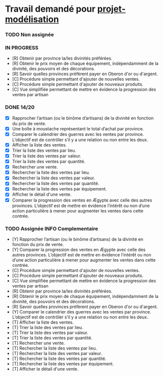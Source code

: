 # Travail demandé pour [projet-modélisation](https://github.com/Sacrezar/Projet_Modelisation_A1)

### TODO Non assignée


### IN PROGRESS
- [R] Obtenir par province la/les divinités préférées.
- [R] Obtenir le prix moyen de chaque équipement, indépendamment de la divinité, des pouvoirs et des décorations.
- [R] Savoir quelles provinces préfèrent payer en Oberon d'or ou d'argent.
- [C] Procédure simple permettant d'ajouter de nouvelles ventes.
- [C] Procédure simple permettant d'ajouter de nouveaux produits. 
- [C] Vue simplifiée permettant de mettre en évidence la progression des ventes par artisan


### DONE 14/20
- [x] Rapprocher l’artisan (ou le binôme d’artisans) de la divinité en fonction du prix de vente.
- [x] Une boîte à moustache représentant le total d’achat par province.
- [x] Comparer le calendrier des guerres avec les ventes par province. L’objectif est de contrôler s’il y a une relation ou non entre les deux.
- [x] Afficher la liste des ventes.
- [x] Trier la liste des ventes par lieu.
- [x] Trier la liste des ventes par valeur.
- [x] Trier la liste des ventes par quantité.
- [x] Rechercher une vente.
- [x] Rechercher la liste des ventes par lieu.
- [x] Rechercher la liste des ventes par valeur.
- [x] Rechercher la liste des ventes par quantité.
- [x] Rechercher la liste des ventes par équipement.
- [x] Afficher le détail d'une vente.
- [x] Comparer la progression des ventes en Ægypte avec celle des autres provinces. L’objectif est de mettre en évidence l’intérêt ou non d’une action particulière à mener pour augmenter les ventes dans cette contrée.

### TODO Assignée INFO Complementaire
- [Y] Rapprocher l’artisan (ou le binôme d’artisans) de la divinité en fonction du prix de vente.
- [Y] Comparer la progression des ventes en Ægypte avec celle des autres provinces. L’objectif est de mettre en évidence l’intérêt ou non d’une action particulière à mener pour augmenter les ventes dans cette contrée.
- [C] Procédure simple permettant d'ajouter de nouvelles ventes.
- [C] Procédure simple permettant d'ajouter de nouveaux produits. 
- [C] Vue simplifiée permettant de mettre en évidence la progression des ventes par artisan
- [R] Obtenir par province la/les divinités préférées.
- [R] Obtenir le prix moyen de chaque équipement, indépendamment de la divinité, des pouvoirs et des décorations.
- [R] Savoir quelles provinces préfèrent payer en Oberon d'or ou d'argent.
- [Y] Comparer le calendrier des guerres avec les ventes par province. L’objectif est de contrôler s’il y a une relation ou non entre les deux.
- [T] Afficher la liste des ventes.
- [T] Trier la liste des ventes par lieu.
- [T] Trier la liste des ventes par valeur.
- [T] Trier la liste des ventes par quantité.
- [T] Rechercher une vente.
- [T] Rechercher la liste des ventes par lieu.
- [T] Rechercher la liste des ventes par valeur.
- [T] Rechercher la liste des ventes par quantité.
- [T] Rechercher la liste des ventes par équipement.
- [T] Afficher le détail d'une vente. 
